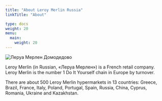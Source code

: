 ```yaml
---
title: "About Leroy Merlin Russia"
linkTitle: "About"

type: docs
weight: 20
menu:
  main:
    weight: 20
---
```


![Леруа Мерлен Домодедово](https://res.cloudinary.com/lmru-test/image/upload/elbrus/images/%D0%BC%D0%B0%D0%B3%D0%B0%D0%B7%D0%B8%D0%BD%D1%8B/%D1%84%D0%BE%D1%82%D0%BE%D0%B3%D1%80%D0%B0%D1%84%D0%B8%D0%B8-%D1%84%D0%B0%D1%81%D0%B0%D0%B4%D0%BE%D0%B2/moskva-domodedovo_facade.jpg)

Leroy Merlin (in Russian, «Леруа Мерлен») is a French retail company. Leroy Merlin is the number 1 Do It Yourself chain in Europe by turnover.

There are about 500 Leroy Merlin hypermarkets in 13 countries: Greece, Brazil, France, Italy, Poland, Portugal, Spain, Russia, China, Cyprus, Romania, Ukraine and Kazakhstan.